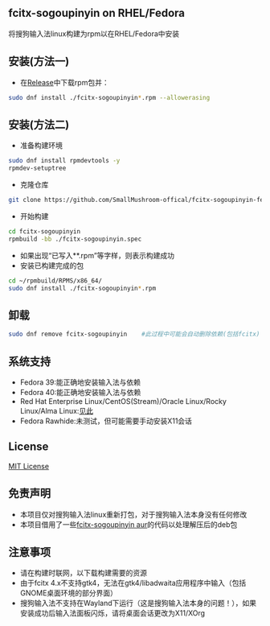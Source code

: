 ## fcitx-sogoupinyin on RHEL/Fedora
将搜狗输入法linux构建为rpm以在RHEL/Fedora中安装
## 安装(方法一)
 - 在[Release](https://github.com/SmallMushroom-offical/fcitx-sogoupinyin-fedora/releases)中下载rpm包并：
```bash
sudo dnf install ./fcitx-sogoupinyin*.rpm --allowerasing
```
## 安装(方法二)
 - 准备构建环境
```bash
sudo dnf install rpmdevtools -y
rpmdev-setuptree
```
 - 克隆仓库
```bash
git clone https://github.com/SmallMushroom-offical/fcitx-sogoupinyin-fedora.git
```
 - 开始构建
```bash
cd fcitx-sogoupinyin
rpmbuild -bb ./fcitx-sogoupinyin.spec
```
 - 如果出现“已写入**.rpm”等字样，则表示构建成功
 - 安装已构建完成的包
```bash
cd ~/rpmbuild/RPMS/x86_64/
sudo dnf install ./fcitx-sogoupinyin*.rpm
```
## 卸载
```bash
sudo dnf remove fcitx-sogoupinyin    #此过程中可能会自动删除依赖(包括fcitx)
```
## 系统支持
 - Fedora 39:能正确地安装输入法与依赖
 - Fedora 40:能正确地安装输入法与依赖
 - Red Hat Enterprise Linux/CentOS(Stream)/Oracle Linux/Rocky Linux/Alma Linux:[见此](https://github.com/SmallMushroom-offical/fcitx-sogoupinyin-fedora/blob/rpmbuild-sogoupinyin/about-rhel.md)
 - Fedora Rawhide:未测试，但可能需要手动安装X11会话
## License
[MIT License](https://github.com/SmallMushroom-offical/fcitx-sogoupinyin-rhel/blob/main/LICENSE)
## 免责声明
 - 本项目仅对搜狗输入法linux重新打包，对于搜狗输入法本身没有任何修改
 - 本项目借用了一些[fcitx-sogoupinyin aur](https://aur.archlinux.org/packages/fcitx-sogoupinyin)的代码以处理解压后的deb包
## 注意事项
 - 请在构建时联网，以下载构建需要的资源
 - 由于fcitx 4.x不支持gtk4，无法在gtk4/libadwaita应用程序中输入（包括GNOME桌面环境的部分界面）
 - 搜狗输入法不支持在Wayland下运行（这是搜狗输入法本身的问题！），如果安装成功后输入法面板闪烁，请将桌面会话更改为X11/XOrg
